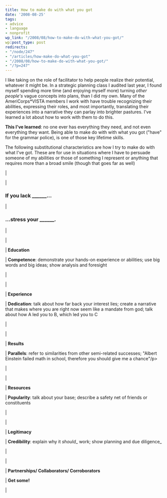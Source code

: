 ```yaml
---
title: How to make do with what you got
date: '2008-08-25'
tags:
- advice
- language
- nonprofit
wp_link: "/2008/08/how-to-make-do-with-what-you-got/"
wp:post_type: post
redirects:
- "/node/247"
- "/articles/how-make-do-what-you-got"
- "/2008/08/how-to-make-do-with-what-you-got/"
- "/?p=247"
---
```


I like taking on the role of facilitator to help people realize their potential, whatever it might be. In a strategic planning class I audited last year, I found myself spending more time (and enjoying myself more) turning _other people's_ vague concepts into plans, than I did my own. Many of the AmeriCorps\*VISTA members I work with have trouble recognizing their abilities, expressing their roles, and most importantly, translating their experiences into a narrative they can parlay into brighter pastures. I've learned a lot about how to work with them to do this.

**This I've learned**: no one ever has everything they need, and not even everything they want. Being able to make do with with what you got ("have" for the grammar police), is one of those key lifetime skills.

The following substitutional characteristics are how I try to make do with what I've got. These are for use in situations where I have to persuade someone of my abilities or those of something I represent or anything that requires more than a broad smile (though that goes far as well)

|

|

### If you lack \_\_\_\_\_\_...

|

### ...stress your \_\_\_\_\_\_.

|

|

| **Education**

| **Competence**: demonstrate your hands-on experience or abilities; use big words and big ideas; show analysis and foresight

|

|

| **Experience**

| **Dedication**: talk about how far back your interest lies; create a narrative that makes where you are right now seem like a mandate from god; talk about how A led you to B, which led you to C

|

|

| **Results**

| **Parallels**: refer to similarities from other semi-related successes; "Albert Einstein failed math in school, therefore you should give me a chance"/p>

|

|

| **Resources**

| **Popularity**: talk about your base; describe a safety net of friends or constituents

|

|

| **Legitimacy**

| **Credibility**: explain why it _should__ work; show planning and due diligence_

|

|

| **Partnerships/ Collaborators/ Corroborators**

| **Get some!**

|

 
